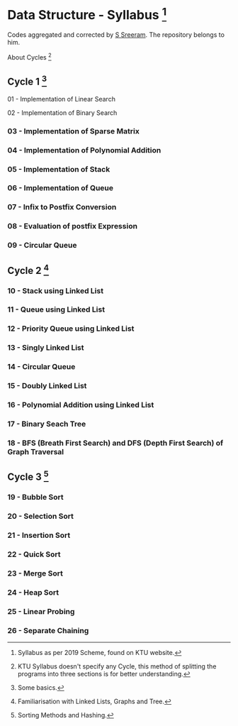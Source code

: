 # Data Structure - Syllabus [^1]

Codes aggregated and corrected by [S Sreeram](https://www.instagram.com/_black.peps/). The repository belongs to him.

About Cycles [^5]
[^5]: KTU Syllabus doesn't specify any Cycle, this method of splitting the programs into three sections is for better understanding.

## Cycle 1 [^2]

01 - Implementation of Linear Search

02 - Implementation of Binary Search
### 03 - Implementation of Sparse Matrix
### 04 - Implementation of Polynomial Addition
### 05 - Implementation of Stack
### 06 - Implementation of Queue
### 07 - Infix to Postfix Conversion
### 08 - Evaluation of postfix Expression
### 09 - Circular Queue

## Cycle 2 [^3]
### 10 - Stack using Linked List
### 11 - Queue using Linked List
### 12 - Priority Queue using Linked List
### 13 - Singly Linked List
### 14 - Circular Queue
### 15 - Doubly Linked List
### 16 - Polynomial Addition using Linked List
### 17 - Binary Seach Tree
### 18 - BFS (Breath First Search) and DFS (Depth First Search) of Graph Traversal

## Cycle 3 [^4]
### 19 - Bubble Sort
### 20 - Selection Sort
### 21 - Insertion Sort
### 22 - Quick Sort
### 23 - Merge Sort
### 24 - Heap Sort

### 25 - Linear Probing
### 26 - Separate Chaining


[^1]: Syllabus as per 2019 Scheme, found on KTU website.
[^2]: Some basics.
[^3]: Familiarisation with Linked Lists, Graphs and Tree.
[^4]: Sorting Methods and Hashing.
